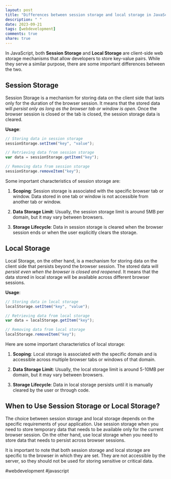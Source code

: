 ```yaml
---
layout: post
title: "Differences between session storage and local storage in JavaScript"
description: " "
date: 2023-09-21
tags: [webdevelopment]
comments: true
share: true
---
```


In JavaScript, both **Session Storage** and **Local Storage** are client-side web storage mechanisms that allow developers to store key-value pairs. While they serve a similar purpose, there are some important differences between the two.

## Session Storage

Session Storage is a mechanism for storing data on the client side that lasts only for the duration of the browser session. It means that the stored data will *persist only as long as the browser tab or window is open*. Once the browser session is closed or the tab is closed, the session storage data is cleared.

**Usage**:

```javascript
// Storing data in session storage
sessionStorage.setItem("key", "value");

// Retrieving data from session storage
var data = sessionStorage.getItem("key");

// Removing data from session storage
sessionStorage.removeItem("key");
```

Some important characteristics of session storage are:

1. **Scoping**: Session storage is associated with the specific browser tab or window. Data stored in one tab or window is not accessible from another tab or window.

2. **Data Storage Limit**: Usually, the session storage limit is around 5MB per domain, but it may vary between browsers.

3. **Storage Lifecycle**: Data in session storage is cleared when the browser session ends or when the user explicitly clears the storage.

## Local Storage

Local Storage, on the other hand, is a mechanism for storing data on the client side that persists beyond the browser session. The stored data will *persist even when the browser is closed and reopened*. It means that the data stored in local storage will be available across different browser sessions.

**Usage**:

```javascript
// Storing data in local storage
localStorage.setItem("key", "value");

// Retrieving data from local storage
var data = localStorage.getItem("key");

// Removing data from local storage
localStorage.removeItem("key");
```

Here are some important characteristics of local storage:

1. **Scoping**: Local storage is associated with the specific domain and is accessible across multiple browser tabs or windows of that domain.

2. **Data Storage Limit**: Usually, the local storage limit is around 5-10MB per domain, but it may vary between browsers.

3. **Storage Lifecycle**: Data in local storage persists until it is manually cleared by the user or through code.

## When to Use Session Storage or Local Storage?

The choice between session storage and local storage depends on the specific requirements of your application. Use session storage when you need to store temporary data that needs to be available only for the current browser session. On the other hand, use local storage when you need to store data that needs to persist across browser sessions.

It is important to note that both session storage and local storage are specific to the browser in which they are set. They are not accessible by the server, so they should not be used for storing sensitive or critical data.

#webdevelopment #javascript
